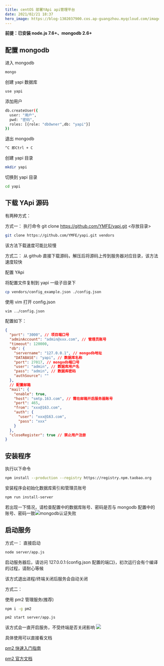 ```yaml
---
title: centOS 部署YApi api管理平台
date: 2021/02/21 18:37
hero_image: https://blog-1302037900.cos.ap-guangzhou.myqcloud.com/images/covers/yapi.png
---
```


<b>前提：已安装 node.js 7.6+、mongodb 2.6+</b>

## 配置 mongodb

进入 mongodb

<!-- more -->

```bash
mongo
```

创建 yapi 数据库

```bash
use yapi
```

添加用户

```bash
db.createUser({
  user: "用户",
  pwd: "密码",
  roles: [{role: "dbOwner",db: "yapi"}]
})
```

退出 mongodb

```bash
^C 即Ctrl + C
```

创建 yapi 目录

```bash
mkdir yapi
```

切换到 yapi 目录

```bash
cd yapi
```

## 下载 YApi 源码

有两种方式：

方式一：
执行命令 git clone https://github.com/YMFE/yapi.git <存放目录>

```bash
git clone https://github.com/YMFE/yapi.git vendors
```

该方法下载速度可能比较慢

方式二：
从 github 直接下载源码，解压后将源码上传到服务器对应目录，该方法速度较快

配置 YApi

将配置文件复制到 yapi 一级子目录下

```bash
cp vendors/config_example.json ./config.json
```

使用 vim 打开 config.json

```bash
vim ../config.json
```

配置如下：

```json
{
  "port": "3000", // 项目端口号
  "adminAccount": "admin@xxx.com", // 管理员账号
  "timeout": 120000,
  "db": {
    "servername": "127.0.0.1", // mongodb地址
    "DATABASE": "yapi", // 数据库名称
    "port": 27017, // mongodb端口号
    "user": "admin", // 数据库用户名
    "pass": "admin", // 数据库密码
    "authSource": ""
  },
  // 配置邮箱
  "mail": {
    "enable": true,
    "host": "smtp.163.com", // 需在邮箱开启服务器账号
    "port": 465,
    "from": "xxx@163.com",
    "auth": {
      "user": "xxx@163.com",
      "pass": "xxx"
    }
  },
  "closeRegister": true // 禁止用户注册
}
```

## 安装程序

执行以下命令

```bash
npm install --production --registry https://registry.npm.taobao.org
```

安装程序会初始化数据库索引和管理员账号

```bash
npm run install-server
```

若出现一下情况，请检查配置中的数据库账号、密码是否与 mongodb 配置中的账号、密码一致![mongodb认证失败](https://img-blog.csdnimg.cn/20210221013250119.png)

## 启动服务

方式一：
直接启动

```bash
node server/app.js
```

启动服务器后，请访问 127.0.0.1:{config.json 配置的端口}，初次运行会有个编译的过程，请耐心等候

该方式退出进程/终端关闭后服务会自动关闭

方式二：

使用 pm2 管理服务(推荐)

```bash
npm i -g pm2
```

```bash
pm2 start server/app.js
```

该方式会一直开启服务，不受终端是否关闭影响
![](https://img-blog.csdnimg.cn/20210221015254638.png)

具体使用可以直接看文档

[pm2 快速入门指南](http://imweb.io/topic/57c8cbb27f226f687b365636)

[pm2 官方文档](http://pm2.keymetrics.io/docs/usage/quick-start/)
